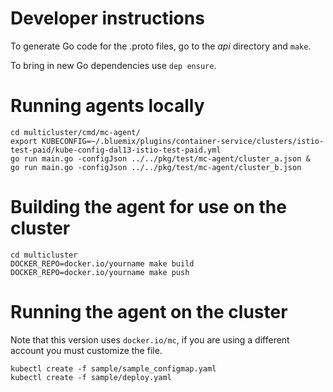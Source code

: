 # Developer instructions

To generate Go code for the .proto files, go to the _api_ directory and `make`.

To bring in new Go dependencies use `dep ensure`.

# Running agents locally

```
cd multicluster/cmd/mc-agent/
export KUBECONFIG=~/.bluemix/plugins/container-service/clusters/istio-test-paid/kube-config-dal13-istio-test-paid.yml
go run main.go -configJson ../../pkg/test/mc-agent/cluster_a.json &
go run main.go -configJson ../../pkg/test/mc-agent/cluster_b.json
```

# Building the agent for use on the cluster

```
cd multicluster
DOCKER_REPO=docker.io/yourname make build
DOCKER_REPO=docker.io/yourname make push
```

# Running the agent on the cluster

Note that this version uses `docker.io/mc`, if you are using a different account you must customize the file.

```
kubectl create -f sample/sample_configmap.yaml
kubectl create -f sample/deploy.yaml
```
